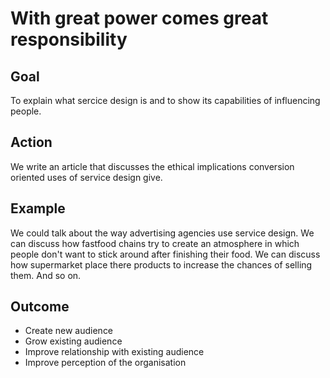 # With great power comes great responsibility

## Goal

To explain what sercice design is and to show its capabilities of influencing people.

## Action

We write an article that discusses the ethical implications conversion oriented uses of service design give.

## Example
We could talk about the way advertising agencies use service design. We can discuss how fastfood chains try to create an atmosphere in which people don't want to stick around after finishing their food. We can discuss how supermarket place there products to increase the chances of selling them. And so on.

## Outcome

* Create new audience
* Grow existing audience
* Improve relationship with existing audience
* Improve perception of the organisation
